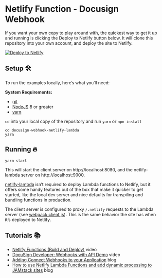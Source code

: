 # Netlify Function - Docusign Webhook

If you want your own copy to play around with, the quickest way to get it up
and running is clicking the Deploy to Netlify button below. It will clone
this repository into your own account, and deploy the site to Netlify.

<!-- Markdown snippet -->
[![Deploy to Netlify](https://www.netlify.com/img/deploy/button.svg)](https://app.netlify.com/start/deploy?repository=https://github.com/shankariyerr/docusign-webhook-handler-netlify)

## Setup 🛠

To run the examples locally, here’s what you’ll need:

**System Requirements:**

* [git](https://git-scm.com)
* [NodeJS](nodejs.org) 8 or greater
* [yarn](yarnpkg.com)

`cd` into your local copy of the repository and run `yarn` or `npm install`

```
cd docusign-webhook-netlify-lambda
yarn
```

## Running 🔥

```
yarn start
```

This will start the client server on http://localhost:8080, and the netlify-lambda server on http://localhost:9000.

[netlify-lambda](https://github.com/netlify/netlify-lambda) isn’t required to deploy Lambda functions to Netlify, but it offers some handy features out of the box that make it quicker to get started, like the local dev server and nice defaults for transpiling and bundling functions in production.

The client server is configured to proxy `/.netlify` requests to the Lambda server (see [webpack.client.js](webpack.client.js)). This is the same behavior the site has when it’s deployed to Netlify.

## Tutorials 📚

- [Netlify Functions (Build and Deploy)](https://www.youtube.com/watch?v=_1qXQM3Mt4Q) video
- [DocuSign Developer: Webhooks with API Demo](https://www.youtube.com/watch?v=wTDorhnAjbM) video
- [Adding Connect Webhooks to your Application](https://www.docusign.com/blog/dsdev-adding-webhooks-application/) blog
- [How to use Netlify Lambda Functions and add dynamic processing to JAMstack sites](https://flaviocopes.com/netlify-functions/) blog
